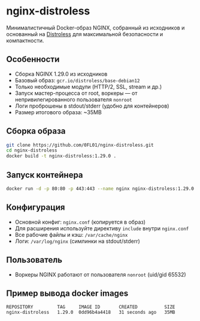 # nginx-distroless

Минималистичный Docker-образ NGINX, собранный из исходников и основанный на [Distroless](https://github.com/GoogleContainerTools/distroless) для максимальной безопасности и компактности.

## Особенности
- Сборка NGINX 1.29.0 из исходников
- Базовый образ: `gcr.io/distroless/base-debian12`
- Только необходимые модули (HTTP/2, SSL, stream и др.)
- Запуск мастер-процесса от root, воркеры — от непривилегированного пользователя `nonroot`
- Логи проброшены в stdout/stderr (удобно для контейнеров)
- Размер итогового образа: ~35MB

## Сборка образа

```sh
git clone https://github.com/0FL01/nginx-distroless.git
cd nginx-distroless
docker build -t nginx-distroless:1.29.0 .
```

## Запуск контейнера

```sh
docker run -d -p 80:80 -p 443:443 --name nginx nginx-distroless:1.29.0
```

## Конфигурация
- Основной конфиг: `nginx.conf` (копируется в образ)
- Для расширения используйте директиву `include` внутри `nginx.conf`
- Все рабочие файлы и кэш: `/var/cache/nginx`
- Логи: `/var/log/nginx` (симлинки на stdout/stderr)

## Пользователь
- Воркеры NGINX работают от пользователя `nonroot` (uid/gid 65532)

## Пример вывода docker images

```
REPOSITORY         TAG     IMAGE ID       CREATED          SIZE
nginx-distroless   1.29.0  0dd96b4a4418   31 seconds ago   35MB
```